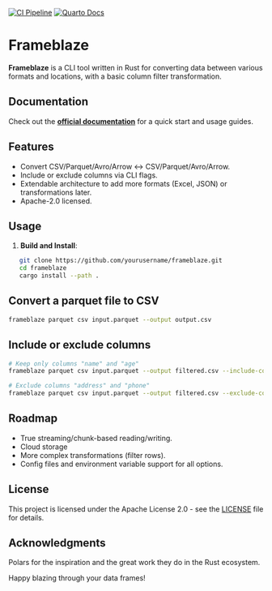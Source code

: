 [![CI Pipeline](https://github.com/joefrost01/frameblaze/actions/workflows/ci.yml/badge.svg)](https://github.com/joefrost01/frameblaze/actions/workflows/ci.yml)
[![Quarto Docs](https://img.shields.io/badge/docs-online-blue.svg)](https://joefrost01.github.io/frameblaze/)

# Frameblaze

**Frameblaze** is a CLI tool written in Rust for converting data between various formats and locations, with a basic column filter transformation.

## Documentation

Check out the **[official documentation](https://joefrost01.github.io/frameblaze/)** for a quick start and usage guides.

## Features
- Convert CSV/Parquet/Avro/Arrow ↔ CSV/Parquet/Avro/Arrow.
- Include or exclude columns via CLI flags.
- Extendable architecture to add more formats (Excel, JSON) or transformations later.
- Apache-2.0 licensed.

## Usage

1. **Build and Install**:

```bash
   git clone https://github.com/yourusername/frameblaze.git
   cd frameblaze
   cargo install --path .
```

## Convert a parquet file to CSV
```bash
frameblaze parquet csv input.parquet --output output.csv
```

## Include or exclude columns
```bash
# Keep only columns "name" and "age"
frameblaze parquet csv input.parquet --output filtered.csv --include-columns name,age

# Exclude columns "address" and "phone"
frameblaze parquet csv input.parquet --output filtered.csv --exclude-columns address,phone
```

## Roadmap
* True streaming/chunk-based reading/writing.
* Cloud storage
* More complex transformations (filter rows).
* Config files and environment variable support for all options.

## License
This project is licensed under the Apache License 2.0 - see the [LICENSE](LICENSE) file for details.

## Acknowledgments
Polars for the inspiration and the great work they do in the Rust ecosystem.

Happy blazing through your data frames!

